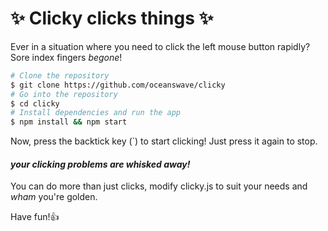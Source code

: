 # :sparkles: Clicky clicks things :sparkles:

Ever in a situation where you need to click the left mouse button rapidly? Sore index fingers *begone*!

```bash
# Clone the repository
$ git clone https://github.com/oceanswave/clicky
# Go into the repository
$ cd clicky
# Install dependencies and run the app
$ npm install && npm start
```

Now, press the backtick key (`) to start clicking!
Just press it again to stop.

#### *your clicking problems are whisked away!*

You can do more than just clicks, modify clicky.js to suit your needs and *wham* you're golden.

Have fun!:+1:
